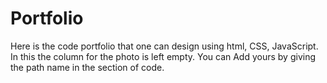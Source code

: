 # Portfolio
Here is the code portfolio that one can design using html, CSS, JavaScript.
In this the column for the photo is left empty. You can Add yours by giving the path name in the section of code.
